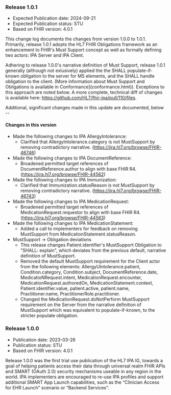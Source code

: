 

###  Release 1.0.1
- Expected Publication date: 2024-09-21
- Expected Publication status: STU
- Based on FHIR version: 4.0.1

This change log documents the changes from version 1.0.0 to 1.0.1. Primarily, release 1.0.1 adopts the HL7 FHIR Obligations framework as an enhancement to FHIR's Must Support concept as well as formally defining two actors: IPA Server and IPA Client.                                                

Adhering to release 1.0.0's narrative definition of Must Support, release 1.0.1 generally (although not exlusively) applied the the SHALL populate-if-known obligation to the server for MS elements, and the SHALL handle obligation to the client. (More information about Must Support and Obligations is available in Conformance](conformance.html)). Exceptions to this approach are noted below. A more complete, technical diff of changes is available here: https://github.com/HL7/fhir-ipa/pull/110/files.

Additional, significant changes made in this update are documented, below -- 

#### Changes in this version
- Made the following changes to IPA AllergyIntolerance:
  - Clarified that AllergyIntolerance.category is not MustSupport by removing contradictory narrative. (https://jira.hl7.org/browse/FHIR-46746)
- Made the following changes to IPA DocumentReference:
  - Broadened permitted target references of DocumentReference.author to align with base FHIR R4. (https://jira.hl7.org/browse/FHIR-44562)
- Made the following changes to IPA Immunization:
  - Clarified that Immunization.statusReason is not MustSupport by removing contradictory narrative. (https://jira.hl7.org/browse/FHIR-46743)
- Made the following changes to IPA MedicationRequest:
  - Broadened permitted target references of MedicationRequest.requestor to align with base FHIR R4. (https://jira.hl7.org/browse/FHIR-44563)
- Made the following changes to IPA MedicationStatement:
  - Added a call to implementers for feedback on removing MustSupport from MedicationStatement.statusReason.
- MustSupport -> Obligation deviations
  - This release changes Patient.identifier's MustSupport Obligation to "SHALL: explain", which deviates from the previous default, narrative definition of MustSupport.
  - Removed the default MustSupport requirement for the Client actor from the following elements: AllergyUIntolerance.patient, Condition.category, Condition.subject, DocumentReference.date, MedicatioNRequest.intent, MedicationRequest.encounter, MedicationRequest.authoredOn, MedicationStatement.context, Patient.identifier.value, patient.active, patient.name, Practitioner.name, PractitionerRole.practitioner.
  - Changed the MedicationRequest.doNotPerform MustSupport requirement on the Server from the narrative definition of MustSupport which was equivalent to populate-if-known, to the stricter populate obligation.

 
### Release 1.0.0
- Publication date: 2023-03-26	
- Publication status: STU
- Based on FHIR version: 4.0.1

Release 1.0.0 was the first trial use publication of the HL7 IPA IG, towards a goal of helping patients access their data through universal realm FHIR APIs and SMART (OAuth 2.0) security mechanisms useable in any region in the world. IPA implementers are encouraged to re-use IPA profiles and support additional SMART App Launch capabilities, such as the “Clinician Access for EHR Launch” scenario or “Backend Services”.
